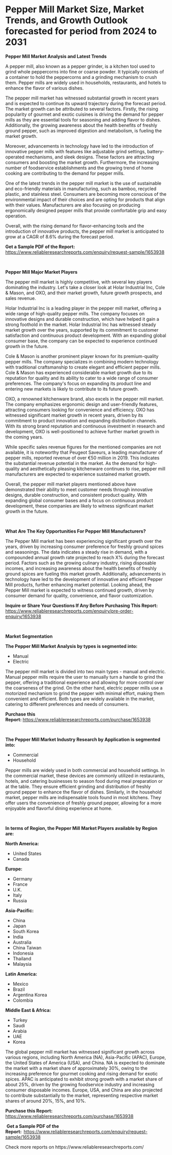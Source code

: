 <p><h1>Pepper Mill Market Size, Market Trends, and Growth Outlook forecasted for period from 2024 to 2031</h1></p><p><strong>Pepper Mill Market Analysis and Latest Trends</strong></p>
<p><p>A pepper mill, also known as a pepper grinder, is a kitchen tool used to grind whole peppercorns into fine or coarse powder. It typically consists of a container to hold the peppercorns and a grinding mechanism to crush them. Pepper mills are widely used in households, restaurants, and hotels to enhance the flavor of various dishes.</p><p>The pepper mill market has witnessed substantial growth in recent years and is expected to continue its upward trajectory during the forecast period. The market growth can be attributed to several factors. Firstly, the rising popularity of gourmet and exotic cuisines is driving the demand for pepper mills as they are essential tools for seasoning and adding flavor to dishes. Additionally, the growing awareness about the health benefits of freshly ground pepper, such as improved digestion and metabolism, is fueling the market growth.</p><p>Moreover, advancements in technology have led to the introduction of innovative pepper mills with features like adjustable grind settings, battery-operated mechanisms, and sleek designs. These factors are attracting consumers and boosting the market growth. Furthermore, the increasing number of foodservice establishments and the growing trend of home cooking are contributing to the demand for pepper mills.</p><p>One of the latest trends in the pepper mill market is the use of sustainable and eco-friendly materials in manufacturing, such as bamboo, recycled plastic, and stainless steel. Consumers are becoming more conscious of the environmental impact of their choices and are opting for products that align with their values. Manufacturers are also focusing on producing ergonomically designed pepper mills that provide comfortable grip and easy operation.</p><p>Overall, with the rising demand for flavor-enhancing tools and the introduction of innovative products, the pepper mill market is anticipated to grow at a CAGR of 8.6% during the forecast period.</p></p>
<p><strong>Get a Sample PDF of the Report:&nbsp;</strong> <a href="https://www.reliableresearchreports.com/enquiry/request-sample/1653938">https://www.reliableresearchreports.com/enquiry/request-sample/1653938</a></p>
<p>&nbsp;</p>
<p><strong>Pepper Mill Major Market Players</strong></p>
<p><p>The pepper mill market is highly competitive, with several key players dominating the industry. Let's take a closer look at Holar Industrial Inc, Cole & Mason, and OXO, and their market growth, future growth prospects, and sales revenue.</p><p>Holar Industrial Inc is a leading player in the pepper mill market, offering a wide range of high-quality pepper mills. The company focuses on innovative designs and durable construction, which have helped it gain a strong foothold in the market. Holar Industrial Inc has witnessed steady market growth over the years, supported by its commitment to customer satisfaction and continuous product development. With an expanding global consumer base, the company can be expected to experience continued growth in the future.</p><p>Cole & Mason is another prominent player known for its premium-quality pepper mills. The company specializes in combining modern technology with traditional craftsmanship to create elegant and efficient pepper mills. Cole & Mason has experienced considerable market growth due to its reputation for quality and its ability to cater to a wide range of consumer preferences. The company's focus on expanding its product line and entering new markets is likely to contribute to its future growth.</p><p>OXO, a renowned kitchenware brand, also excels in the pepper mill market. The company emphasizes ergonomic design and user-friendly features, attracting consumers looking for convenience and efficiency. OXO has witnessed significant market growth in recent years, driven by its commitment to product innovation and expanding distribution channels. With its strong brand reputation and continuous investment in research and development, OXO is well-positioned to achieve further market growth in the coming years.</p><p>While specific sales revenue figures for the mentioned companies are not available, it is noteworthy that Peugeot Saveurs, a leading manufacturer of pepper mills, reported revenue of over €50 million in 2019. This indicates the substantial revenue potential in the market. As the demand for high-quality and aesthetically pleasing kitchenware continues to rise, pepper mill manufacturers are expected to experience sustained market growth.</p><p>Overall, the pepper mill market players mentioned above have demonstrated their ability to meet customer needs through innovative designs, durable construction, and consistent product quality. With expanding global consumer bases and a focus on continuous product development, these companies are likely to witness significant market growth in the future.</p></p>
<p>&nbsp;</p>
<p><strong>What Are The Key Opportunities For Pepper Mill Manufacturers?</strong></p>
<p><p>The Pepper Mill market has been experiencing significant growth over the years, driven by increasing consumer preference for freshly ground spices and seasonings. The data indicates a steady rise in demand, with a compounded annual growth rate projected to reach X% during the forecast period. Factors such as the growing culinary industry, rising disposable incomes, and increasing awareness about the health benefits of freshly ground spices are fueling this market growth. Additionally, advancements in technology have led to the development of innovative and efficient Pepper Mill products, further enhancing market potential. Looking ahead, the Pepper Mill market is expected to witness continued growth, driven by consumer demand for quality, convenience, and flavor customization.</p></p>
<p><strong>Inquire or Share Your Questions If Any Before Purchasing This Report:</strong> <a href="https://www.reliableresearchreports.com/enquiry/pre-order-enquiry/1653938">https://www.reliableresearchreports.com/enquiry/pre-order-enquiry/1653938</a></p>
<p>&nbsp;</p>
<p><strong>Market Segmentation</strong></p>
<p><strong>The Pepper Mill Market Analysis by types is segmented into:</strong></p>
<p><ul><li>Manual</li><li>Electric</li></ul></p>
<p><p>The pepper mill market is divided into two main types - manual and electric. Manual pepper mills require the user to manually turn a handle to grind the pepper, offering a traditional experience and allowing for more control over the coarseness of the grind. On the other hand, electric pepper mills use a motorized mechanism to grind the pepper with minimal effort, making them convenient and efficient. Both types are widely available in the market, catering to different preferences and needs of consumers.</p></p>
<p><strong>Purchase this Report:&nbsp;</strong><a href="https://www.reliableresearchreports.com/purchase/1653938">https://www.reliableresearchreports.com/purchase/1653938</a></p>
<p>&nbsp;</p>
<p><strong>The Pepper Mill Market Industry Research by Application is segmented into:</strong></p>
<p><ul><li>Commercial</li><li>Household</li></ul></p>
<p><p>Pepper mills are widely used in both commercial and household settings. In the commercial market, these devices are commonly utilized in restaurants, hotels, and catering businesses to season food during meal preparation or at the table. They ensure efficient grinding and distribution of freshly ground pepper to enhance the flavor of dishes. Similarly, in the household market, pepper mills are indispensable tools found in most kitchens. They offer users the convenience of freshly ground pepper, allowing for a more enjoyable and flavorful dining experience at home.</p></p>
<p>&nbsp;</p>
<p><strong>In terms of Region, the Pepper Mill Market Players available by Region are:</strong></p>
<p>
    <p> <strong> North America: </strong>
        <ul>
            <li>United States</li>
            <li>Canada</li>
        </ul>
        </p> 
    <p> <strong> Europe: </strong>
        <ul>
            <li>Germany</li>
            <li>France</li>
            <li>U.K.</li>
            <li>Italy</li>
            <li>Russia</li>
        </ul>
        </p> 
    <p> <strong> Asia-Pacific: </strong>
        <ul>
            <li>China</li>
            <li>Japan</li>
            <li>South Korea</li>
            <li>India</li>
            <li>Australia</li>
            <li>China Taiwan</li>
            <li>Indonesia</li>
            <li>Thailand</li>
            <li>Malaysia</li>
        </ul>
        </p> 
    <p> <strong> Latin America: </strong>
        <ul>
            <li>Mexico</li>
            <li>Brazil</li>
            <li>Argentina Korea</li>
            <li>Colombia</li>
        </ul>
        </p> 
    <p> <strong> Middle East & Africa: </strong>
        <ul>
            <li>Turkey</li>
            <li>Saudi</li>
            <li>Arabia</li>
            <li>UAE</li>
            <li>Korea</li>
        </ul>
    </p>
    </p>
<p><p>The global pepper mill market has witnessed significant growth across various regions, including North America (NA), Asia-Pacific (APAC), Europe, the United States of America (USA), and China. NA is expected to dominate the market with a market share of approximately 30%, owing to the increasing preference for gourmet cooking and rising demand for exotic spices. APAC is anticipated to exhibit strong growth with a market share of about 25%, driven by the growing foodservice industry and increasing consumer disposable incomes. Europe, USA, and China are also projected to contribute substantially to the market, representing respective market shares of around 20%, 15%, and 10%.</p></p>
<p><strong>Purchase this Report: </strong><a href="https://www.reliableresearchreports.com/purchase/1653938">https://www.reliableresearchreports.com/purchase/1653938</a></p>
<p>&nbsp;<strong>Get a Sample PDF of the Report:&nbsp;&nbsp;</strong><a href="https://www.reliableresearchreports.com/enquiry/request-sample/1653938">https://www.reliableresearchreports.com/enquiry/request-sample/1653938</a></p>
<p><strong></strong></p>
<p>Check more reports on https://www.reliableresearchreports.com/</p>